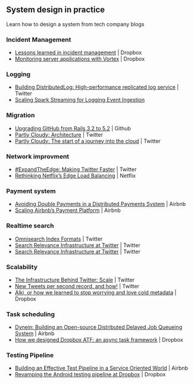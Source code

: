 ## System design in practice

Learn how to design a system from tech company blogs

### Incident Management
- [Lessons learned in incident management](https://dropbox.tech/infrastructure/lessons-learned-in-incident-management) | Dropbox
- [Monitoring server applications with Vortex](https://dropbox.tech/infrastructure/monitoring-server-applications-with-vortex) | Dropbox

### Logging

- [Building DistributedLog: High-performance replicated log service](https://blog.twitter.com/engineering/en_us/topics/infrastructure/2015/building-distributedlog-twitter-s-high-performance-replicated-log-servic.html) | Twitter
- [Scaling Spark Streaming for Logging Event Ingestion](https://medium.com/airbnb-engineering/scaling-spark-streaming-for-logging-event-ingestion-4a03141d135d)

### Migration

- [Upgrading GitHub from Rails 3.2 to 5.2](https://github.blog/2018-09-28-upgrading-github-from-rails-3-2-to-5-2/) | Github
- [Partly Cloudy: Architecture](https://blog.twitter.com/engineering/en_us/topics/infrastructure/2019/partly-cloudy-architecture.html) | Twitter
- [Partly Cloudy: The start of a journey into the cloud](https://blog.twitter.com/engineering/en_us/topics/infrastructure/2019/the-start-of-a-journey-into-the-cloud.html) | Twitter

### Network improvment
- [#ExpandTheEdge: Making Twitter Faster](https://blog.twitter.com/engineering/en_us/topics/infrastructure/2019/expand-the-edge.html) | Twitter
- [Rethinking Netflix’s Edge Load Balancing](https://netflixtechblog.com/netflix-edge-load-balancing-695308b5548c) | Netflix

### Payment system

- [Avoiding Double Payments in a Distributed Payments System](https://medium.com/airbnb-engineering/avoiding-double-payments-in-a-distributed-payments-system-2981f6b070bb) | Airbnb
- [Scaling Airbnb’s Payment Platform](https://medium.com/airbnb-engineering/scaling-airbnbs-payment-platform-43ebfc99b324) | Airbnb

### Realtime search

- [Omnisearch Index Formats](https://blog.twitter.com/engineering/en_us/topics/infrastructure/2016/omnisearch-index-formats.html) | Twitter
- [Search Relevance Infrastructure at Twitter](https://blog.twitter.com/engineering/en_us/a/2014/building-a-complete-tweet-index.html) | Twitter
- [Search Relevance Infrastructure at Twitter](https://blog.twitter.com/engineering/en_us/topics/infrastructure/2016/search-relevance-infrastructure-at-twitter.html) | Twitter

### Scalability

- [The Infrastructure Behind Twitter: Scale](https://blog.twitter.com/engineering/en_us/topics/infrastructure/2017/the-infrastructure-behind-twitter-scale.html) | Twitter
- [New Tweets per second record, and how!](https://blog.twitter.com/engineering/en_us/a/2013/new-tweets-per-second-record-and-how.html) | Twitter
- [Alki, or how we learned to stop worrying and love cold metadata](https://dropbox.tech/infrastructure/alki--or-how-we-learned-to-stop-worrying-and-love-cold-metadata) | Dropbox

### Task scheduling

- [Dynein: Building an Open-source Distributed Delayed Job Queueing System](https://medium.com/airbnb-engineering/dynein-building-a-distributed-delayed-job-queueing-system-93ab10f05f99) | Airbnb
- [How we designed Dropbox ATF: an async task framework](https://dropbox.tech/infrastructure/asynchronous-task-scheduling-at-dropbox) | Dropbox

### Testing Pipeline

- [Building an Effective Test Pipeline in a Service Oriented World](https://medium.com/airbnb-engineering/building-an-effective-test-pipeline-in-a-service-oriented-world-6968c513c6bd) | Airbnb
- [Revamping the Android testing pipeline at Dropbox](https://dropbox.tech/mobile/revamping-the-android-testing-pipeline-at-dropbox) | Dropbox
